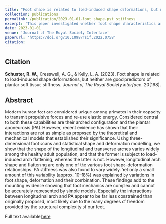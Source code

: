 ```yaml
---
title: "Foot shape is related to load-induced shape deformations, but neither are good predictors of plantar soft tissue stiffness"
collection: publications
permalink: /publication/2023-01-01-foot_shape-pst_stiffness
excerpt: 'This paper investigated whether foot shape characteristics are related to foot deformations and whether either of the two, or their combination, could predict plantar soft tissue stiffness.'
date: 2023-01-01
venue: 'Journal of The Royal Society Interface'
paperurl: 'https://doi.org/10.1098/rsif.2022.0758'
citation: 
---
```

## Citation
**Schuster, R. W.**, Cresswell, A. G., & Kelly, L. A. (2023). Foot shape is related to load-induced shape deformations, but neither are good predictors of plantar soft tissue stiffness. *Journal of The Royal Society Interface*. 20(198).

## Abstract  
Modern human feet are considered unique among primates in their capacity to transmit propulsive forces and re-use elastic energy. Considered central to both these capabilities are their arched configuration and the plantar aponeurosis (PA). However, recent evidence has shown that their interactions are not as simple as proposed by the theoretical and mechanical models that established their significance. Using three-dimensional foot scans and statistical shape and deformation modelling, we show that the shape of the longitudinal and transverse arches varies widely among the healthy adult population, and that the former is subject to load-induced arch flattening, whereas the latter is not. However, longitudinal arch shape and flattening are only one of the various foot shape–deformation relationships. PA stiffness was also found to vary widely. Yet only a small amount of this variability (approx. 10–18%) was explained by variations in foot shape, deformation and their combination. These findings add to the mounting evidence showing that foot mechanics are complex and cannot be accurately represented by simple models. Especially the interactions between longitudinal arch and PA appear to be far less constrained than originally proposed, most likely due to the many degrees of freedom provided by the structural complexity of our feet.  
  
  
Full text available [here](https://doi.org/10.1098/rsif.2022.0758)
